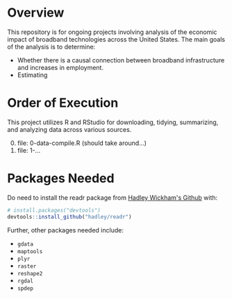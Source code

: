 # Overview
This repository is for ongoing projects involving analysis of the economic impact of broadband technologies across the United States. The main goals of the analysis is to determine:

* Whether there is a causal connection between broadband infrastructure and increases in employment.
* Estimating 

# Order of Execution
This project utilizes R and RStudio for downloading, tidying, summarizing, and analyzing data across various sources.

0. file: 0-data-compile.R (should take around...)
1. file: 1-...

# Packages Needed
Do need to install the readr package from [Hadley Wickham's Github](https://github.com/hadley/readr) with:

```R
# install.packages("devtools")
devtools::install_github("hadley/readr")
```

Further, other packages needed include:

* `gdata`
* `maptools`
* `plyr`
* `raster`
* `reshape2`
* `rgdal`
* `spdep`

<!--
# Cheat Sheet
Plain text
End a line with two spaces to start a new paragraph.  
*italics* and _italics_  
**bold** and __bold__  
superscript^2^  
~~strikethrough~~  
[link](www.rstudio.com)  

# Header 1  
## Header 2  
### Header 3  
#### Header 4  
##### Header 5  
###### Header 6  

endash: --  
emdash: ---  
ellipsis: ...  
inline equation: $A = \pi*r^{2}$  
image: ![](RStudioSmall.png)  
horizontal rule (or slide break):

***

> block quote

* unordered list
* item 2
  + sub-item 1
  + sub-item 2

1. ordered list
2. item 2
  + sub-item 1
  + sub-item 2

Table Header  | Second Header
------------- |-------------
Table Cell    | Cell 2
Cell 3        | Cell 4

| Tables   |      Are      |  Cool |
|----------|:-------------:|------:|
| col 1 is |  left-aligned | $1600 |
| col 2 is |    centered   |   $12 |
| col 3 is | right-aligned |    $1 |
-->
